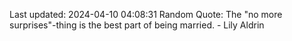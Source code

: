 Last updated: 2024-04-10 04:08:31
Random Quote: The "no more surprises"-thing is the best part of being married. - Lily Aldrin
